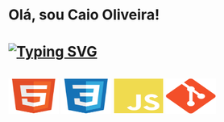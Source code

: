 # Olá, sou Caio Oliveira!
# [![Typing SVG](https://readme-typing-svg.herokuapp.com?color=%23CD2E2E&size=34&duration=8000&width=700&lines=Desenvolvedor+Front-End%2C+tecnologias%3A+)](https://git.io/typing-svg)
 <div style="display: inline_block;">
 <br>
 <img align="center" alt="/" height="70" width="100" src="https://raw.githubusercontent.com/devicons/devicon/master/icons/html5/html5-original.svg">
 <img align="center" alt="/" height="70" width="100" src="https://raw.githubusercontent.com/devicons/devicon/master/icons/css3/css3-original.svg">
 <img align="center" alt="/" height="70" width="100" src="https://raw.githubusercontent.com/devicons/devicon/master/icons/javascript/javascript-plain.svg">
 <img align="center" alt="/" height="70" width="100" src="https://github.com/alexandresaints/alexandresaints/blob/main/Profile--GitHubAuxiliaryFiles/git-plain.svg">
</div>

 

